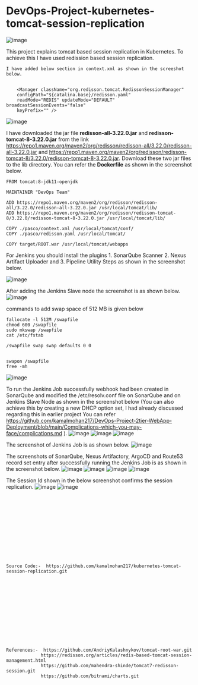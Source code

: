 # DevOps-Project-kubernetes-tomcat-session-replication

![image](https://github.com/user-attachments/assets/5e9d8380-300b-42fc-bf31-a5d4c8940bd1)

This project explains tomcat based session replication in Kubernetes. To achieve this I have used redission based session replication. 
```
I have added below section in context.xml as shown in the screeshot below.


    <Manager className="org.redisson.tomcat.RedissonSessionManager"
    configPath="${catalina.base}/redisson.yaml"
    readMode="REDIS" updateMode="DEFAULT" broadcastSessionEvents="false"
    keyPrefix="" />
```
![image](https://github.com/user-attachments/assets/6bdbb9fa-d260-4695-8b85-063634e3aa37)

I have downloaded the jar file **redisson-all-3.22.0.jar** and **redisson-tomcat-8-3.22.0.jar** from the link https://repo1.maven.org/maven2/org/redisson/redisson-all/3.22.0/redisson-all-3.22.0.jar and https://repo1.maven.org/maven2/org/redisson/redisson-tomcat-8/3.22.0/redisson-tomcat-8-3.22.0.jar. Download these two jar files to the lib directory. You can refer the **Dockerfile** as shown in the screenshot below.
```
FROM tomcat:8-jdk11-openjdk 

MAINTAINER "DevOps Team"

ADD https://repo1.maven.org/maven2/org/redisson/redisson-all/3.22.0/redisson-all-3.22.0.jar /usr/local/tomcat/lib/
ADD https://repo1.maven.org/maven2/org/redisson/redisson-tomcat-8/3.22.0/redisson-tomcat-8-3.22.0.jar /usr/local/tomcat/lib/

COPY ./pasco/context.xml /usr/local/tomcat/conf/
COPY ./pasco/redisson.yaml /usr/local/tomcat/

COPY target/ROOT.war /usr/local/tomcat/webapps
```
For Jenkins you should install the plugins 1. SonarQube Scanner 2. Nexus Artifact Uploader and 3. Pipeline Utility Steps as shown in the screenshot below.

![image](https://github.com/user-attachments/assets/d8869bd8-ec81-407a-967e-ee8cc29d6443)

After adding the Jenkins Slave node the screenshot is as shown below.
![image](https://github.com/user-attachments/assets/5fc46e75-94e8-4bcf-bf14-6d42b602b0f6)

commands to add swap space of 512 MB is given below
```
fallocate -l 512M /swapfile
chmod 600 /swapfile
sudo mkswap /swapfile
cat /etc/fstab

/swapfile swap swap defaults 0 0


swapon /swapfile
free -mh

```
![image](https://github.com/user-attachments/assets/27933e3f-1631-469d-a08a-01803965efa2)

To run the Jenkins Job successfully webhook had been created in SonarQube and modified the /etc/resolv.conf file on SonarQube and on Jenkins Slave Node as shown in the screenshot below (You can also achieve this by creating a new DHCP option set, I had already discussed regarding this in earlier project You can refer https://github.com/kamalmohan217/DevOps-Project-2tier-WebApp-Deployment/blob/main/Complications-which-you-may-face/complications.md ).
![image](https://github.com/user-attachments/assets/39defa93-3a49-4006-b326-7a6067c6b661)
![image](https://github.com/user-attachments/assets/7d62974e-7987-4d97-833a-f7191aa5cb2e)
![image](https://github.com/user-attachments/assets/7f180eef-7e35-4dba-923b-797ccaa6c40e)

The screenshot of Jenkins Job is as shown below.
![image](https://github.com/user-attachments/assets/66c05fe7-5087-4725-a6ae-cf9edd2bed1d)

The screenshots of SonarQube, Nexus Artifactory, ArgoCD and Route53 record set entry after successfully running the Jenkins Job is as shown in the screenshot below.
![image](https://github.com/user-attachments/assets/f773cb18-2145-4a1b-9298-46cf2fc36ca8)
![image](https://github.com/user-attachments/assets/7a657ead-d794-46a4-8717-8a18aa540fcc)
![image](https://github.com/user-attachments/assets/17f68ecd-eedc-4f56-bd7e-97f415cc444e)
![image](https://github.com/user-attachments/assets/8eb294c9-c78c-4b4e-b4f6-b4daac3dad5e)

The Session Id shown in the below screenshot confirms the session replication.
![image](https://github.com/user-attachments/assets/30fb8423-c7cb-44fb-90f9-b5a7cb998bc3)
![image](https://github.com/user-attachments/assets/35ed2aeb-e66d-43d0-bbc1-53cf76a91c63)


<br><br/>
<br><br/>
<br><br/>
<br><br/>
<br><br/>
```
Source Code:-  https://github.com/kamalmohan217/kubernetes-tomcat-session-replication.git
```
<br><br/>
<br><br/>
<br><br/>
<br><br/>
<br><br/>
```
References:-  https://github.com/AndriyKalashnykov/tomcat-root-war.git
             https://redisson.org/articles/redis-based-tomcat-session-management.html
             https://github.com/mahendra-shinde/tomcat7-redisson-session.git
             https://github.com/bitnami/charts.git
```
